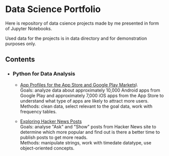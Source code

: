# Data Science Portfolio

Here is repository of data csience projects made by me presented in form of Jupyter Notebooks.

Used data for the projects is in data directory and for demonstration purposes only.

## Contents

- ### Python for Data Analysis

    - [App Profiles for the App Store and Google Play Markets](https://github.com/liudmylaru/data-science-portfolio/blob/master/01_mobile_app_profiles/mob_apps.ipynb)\   
    Goals: analyze data about approximately 10,000 Android apps from Google Play and approximately 7,000 iOS apps from the App Store to understand what type of apps are likely to attract more users.\
    Methods: clean data, select relevant to the goal data, work with frequency tables.
    
    - [Exploring Hacker News Posts](https://github.com/liudmylaru/data-science-portfolio/blob/master/02_hacker_news/hacker_news.ipynb)\
    Goals: analyse "Ask" and "Show" posts from Hacker News site to determine which more popular and find out is there a better time to publish posts to get more reads.\
    Methods: manipulate strings, work with timedate datatype, use object-oriented concepts.
